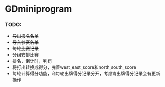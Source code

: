 # GDminiprogram

### TODO:

- ~~导出报名名单~~
- ~~导入参赛名单~~
- ~~每轮比赛记录~~
- ~~分组安排比赛~~
- 排名，倒计时，判罚
- 将打出转换成得分，完善west_east_score和north_south_score
- 每轮计算得分功能，和每轮出牌得分记录分开，考虑肯出牌得分记录会有更新操作